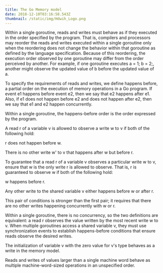 ```yaml
---
title: The Go Memory model
date: 2018-12-10T03:16:58.543Z
thumbnail: /static/img/Hdwih_Logo.png
---
```

Within a single goroutine, reads and writes must behave as if they executed in the order specified by the program. That is, compilers and processors may reorder the reads and writes executed within a single goroutine only when the reordering does not change the behavior within that goroutine as defined by the language specification. Because of this reordering, the execution order observed by one goroutine may differ from the order perceived by another. For example, if one goroutine executes a = 1; b = 2;, another might observe the updated value of b before the updated value of a.



To specify the requirements of reads and writes, we define happens before, a partial order on the execution of memory operations in a Go program. If event e1 happens before event e2, then we say that e2 happens after e1. Also, if e1 does not happen before e2 and does not happen after e2, then we say that e1 and e2 happen concurrently.



Within a single goroutine, the happens-before order is the order expressed by the program.



A read r of a variable v is allowed to observe a write w to v if both of the following hold:



r does not happen before w.

There is no other write w' to v that happens after w but before r.

To guarantee that a read r of a variable v observes a particular write w to v, ensure that w is the only write r is allowed to observe. That is, r is guaranteed to observe w if both of the following hold:



w happens before r.

Any other write to the shared variable v either happens before w or after r.

This pair of conditions is stronger than the first pair; it requires that there are no other writes happening concurrently with w or r.



Within a single goroutine, there is no concurrency, so the two definitions are equivalent: a read r observes the value written by the most recent write w to v. When multiple goroutines access a shared variable v, they must use synchronization events to establish happens-before conditions that ensure reads observe the desired writes.



The initialization of variable v with the zero value for v's type behaves as a write in the memory model.



Reads and writes of values larger than a single machine word behave as multiple machine-word-sized operations in an unspecified order.
